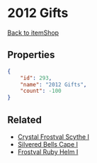 # 2012 Gifts

<no description available>

[Back to itemShop](../item-shops.md)

## Properties

```json
{
    "id": 293,
    "name": "2012 Gifts",
    "count": -100
}
```

## Related

- [Crystal Frostval Scythe I](../items/8033-crystal-frostval-scythe-i.md)
- [Silvered Bells Cape I](../items/8034-silvered-bells-cape-i.md)
- [Frostval Ruby Helm I](../items/8035-frostval-ruby-helm-i.md)

